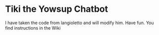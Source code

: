 # Tiki the Yowsup Chatbot
I have taken the code from langioletto and will modify him. Have fun. You find instructions in the Wiki
